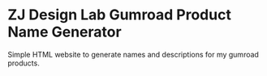 # ZJ Design Lab Gumroad Product Name Generator
 Simple HTML website to generate names and descriptions for my gumroad products.
